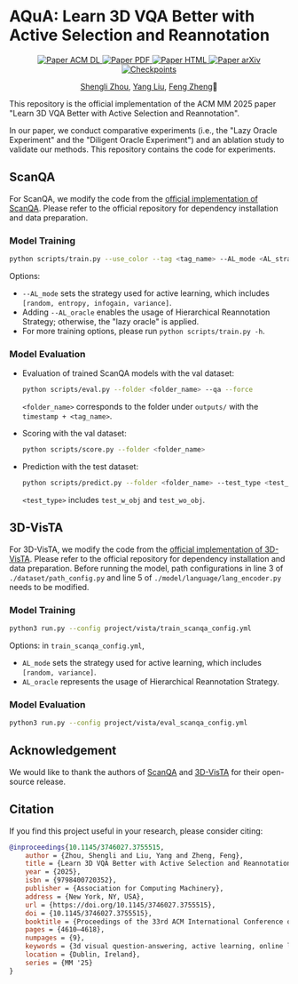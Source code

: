 # AQuA: Learn 3D VQA Better with Active Selection and Reannotation

<p align="center">
    <a href='https://dl.acm.org/doi/10.1145/3746027.3755515'>
      <img src='https://img.shields.io/badge/Paper-ACM DL-black?style=plastic&logo=html5&logoColor=white' alt='Paper ACM DL'>
    </a>
    <a href='https://arxiv.org/pdf/2507.04630'>
      <img src='https://img.shields.io/badge/Paper-PDF-red?style=plastic&logo=googledocs&logoColor=red' alt='Paper PDF'>
    </a>
    <a href='https://arxiv.org/html/2507.04630'>
      <img src='https://img.shields.io/badge/Paper-HTML-blue?style=plastic&logo=html5&logoColor=blue' alt='Paper HTML'>
    </a>
    <a href='https://arxiv.org/abs/2507.04630'>
      <img src='https://img.shields.io/badge/Paper-arXiv-green?style=plastic&logo=arXiv&logoColor=green' alt='Paper arXiv'>
    </a>
    <a href='https://drive.google.com/drive/folders/148fTyjCJW_fT3cs4_ju0pKrhZPV0YViu?usp=sharing'>
      <img src='https://img.shields.io/badge/Model-Checkpoints-orange?style=plastic&logo=Google%20Drive&logoColor=orange' alt='Checkpoints'>
    </a>
</p>


<p align="center">
  <a href='https://fz-zsl.github.io/'>Shengli Zhou</a>,
  <a href='http://www.csyangliu.com/'>Yang Liu</a>,
  <a href='https://www.sustech.edu.cn/en/faculties/zhengfeng.html'>Feng Zheng</a>📧
</p>

This repository is the official implementation of the ACM MM 2025 paper "Learn 3D VQA Better with Active Selection and Reannotation".

In our paper, we conduct comparative experiments (i.e., the "Lazy Oracle Experiment" and the "Diligent Oracle Experiment") and an ablation study to validate our methods. This repository contains the code for experiments.

## ScanQA

For ScanQA, we modify the code from the [official implementation of ScanQA](https://github.com/ATR-DBI/ScanQA). Please refer to the official repository for dependency installation and data preparation.

### Model Training

```sh
python scripts/train.py --use_color --tag <tag_name> --AL_mode <AL_strategy> [--AL_oracle]
```

Options:

- `--AL_mode` sets the strategy used for active learning, which includes `[random, entropy, infogain, variance]`.
- Adding `--AL_oracle` enables the usage of Hierarchical Reannotation Strategy; otherwise, the "lazy oracle" is applied.
- For more training options, please run `python scripts/train.py -h`.

### Model Evaluation

- Evaluation of trained ScanQA models with the val dataset:

  ```sh
  python scripts/eval.py --folder <folder_name> --qa --force
  ```

  `<folder_name>` corresponds to the folder under `outputs/` with the `timestamp + <tag_name>`.

- Scoring with the val dataset:

  ```sh
  python scripts/score.py --folder <folder_name>
  ```

- Prediction with the test dataset:

  ```sh
  python scripts/predict.py --folder <folder_name> --test_type <test_type>
  ```

  `<test_type>` includes `test_w_obj` and `test_wo_obj`.

## 3D-VisTA

For 3D-VisTA, we modify the code from the [official implementation of 3D-VisTA](https://github.com/3d-vista/3D-VisTA). Please refer to the official repository for dependency installation and data preparation. Before running the model, path configurations in line 3 of `./dataset/path_config.py` and line 5 of `./model/language/lang_encoder.py` needs to be modified.

### Model Training

```sh
python3 run.py --config project/vista/train_scanqa_config.yml
```

Options: in `train_scanqa_config.yml`,

- `AL_mode` sets the strategy used for active learning, which includes `[random, variance]`.
- `AL_oracle` represents the usage of Hierarchical Reannotation Strategy.

### Model Evaluation

```sh
python3 run.py --config project/vista/eval_scanqa_config.yml
```

## Acknowledgement

We would like to thank the authors of [ScanQA](https://github.com/ATR-DBI/ScanQA) and [3D-VisTA](https://github.com/3d-vista/3D-VisTA) for their open-source release.

## Citation

If you find this project useful in your research, please consider citing:

```bib
@inproceedings{10.1145/3746027.3755515,
    author = {Zhou, Shengli and Liu, Yang and Zheng, Feng},
    title = {Learn 3D VQA Better with Active Selection and Reannotation},
    year = {2025},
    isbn = {9798400720352},
    publisher = {Association for Computing Machinery},
    address = {New York, NY, USA},
    url = {https://doi.org/10.1145/3746027.3755515},
    doi = {10.1145/3746027.3755515},
    booktitle = {Proceedings of the 33rd ACM International Conference on Multimedia},
    pages = {4610–4618},
    numpages = {9},
    keywords = {3d visual question-answering, active learning, online learning},
    location = {Dublin, Ireland},
    series = {MM '25}
}
```
